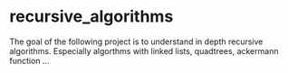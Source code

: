 # recursive_algorithms
The goal of the following project is to understand in depth recursive algorithms. Especially algorthms with linked lists, quadtrees, ackermann function ...
